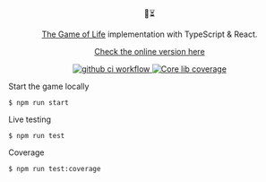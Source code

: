 <p align="center">
    🧬⏳
</p>

<p align="center">
    <a href="https://en.wikipedia.org/wiki/The_Game_of_Life">The Game of Life</a> implementation with TypeScript & React.
</p>

<p align="center">
    <a href="https://life-1ca5e.web.app"> Check the online version here </a>
</p>

<p align="center">
    <a href="https://github.com/antoine-coulon/life/actions?query=workflow%3A%22Node.js+CI%22">
        <img src="https://github.com/antoine-coulon/life/actions/workflows/node.js.yml/badge.svg" alt="github ci workflow">
    </a>
    <a href="https://codecov.io/github/antoine-coulon/life">
        <img src="https://img.shields.io/codecov/c/github/antoine-coulon/life.svg?style=flat-square" alt="Core lib coverage">
    </a>
</p>

Start the game locally

```console
$ npm run start
```

Live testing

```console
$ npm run test
```

Coverage

```console
$ npm run test:coverage
```
